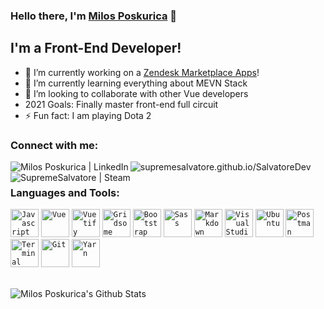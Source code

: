 ### Hello there, I'm [Milos Poskurica][website] 👋

## I'm a Front-End Developer!

- 🔭 I’m currently working on a [Zendesk Marketplace Apps][zendesk]!
- 🌱 I’m currently learning everything about MEVN Stack
- 👯 I’m looking to collaborate with other Vue developers
- 2021 Goals: Finally master front-end full circuit
- ⚡ Fun fact: I am playing Dota 2

### Connect with me:

[<img align="left" alt="Milos Poskurica | LinkedIn" src="https://img.shields.io/badge/linkedin-%230077B5.svg?&style=for-the-badge&logo=linkedin&logoColor=white" />][linkedin]
[<img align="left" alt="supremesalvatore.github.io/SalvatoreDev" src="https://img.shields.io/badge/Website-%2092E20.svg?&style=for-the-badge&logo=icloud&logoColor=white" />][website]
[<img align="left" alt="SupremeSalvatore | Steam" src="https://img.shields.io/badge/Steam-%23000000.svg?&style=for-the-badge&logo=steam&logoColor=white" />][steam]

<br />

### Languages and Tools:

<code><img height="45" src="https://api.iconify.design/logos:javascript.svg" alt="Javascript"></code>
<code><img height="45" src="https://api.iconify.design/logos:vue.svg" alt="Vue"></code>
<code><img height="45" src="https://api.iconify.design/logos:vuetifyjs.svg" alt="Vuetify"></code>
<code><img height="45" src="https://api.iconify.design/logos:gridsome-icon.svg" alt="Gridsome"></code>
<code><img height="45" src="https://api.iconify.design/logos:bootstrap.svg" alt="Bootstrap"></code>
<code><img height="45" src="https://api.iconify.design/logos:sass.svg" alt="Sass"></code>
<code><img height="45" src="https://api.iconify.design/logos:markdown.svg" alt="Markdown"></code>
<code><img height="45" src="https://api.iconify.design/vscode-icons:file-type-vscode.svg" alt="Visual Studio Code"></code>
<code><img height="45" src="https://api.iconify.design/logos:ubuntu.svg" alt="Ubuntu"></code>
<code><img height="45" src="https://api.iconify.design/logos:postman.svg" alt="Postman"></code>
<code><img height="45" src="https://api.iconify.design/bi:terminal.svg" alt="Terminal"></code>
<code><img height="45" src="https://api.iconify.design/logos:git-icon.svg" alt="Git"></code>
<code><img height="45" src="https://api.iconify.design/logos-yarn.svg" alt="Yarn"></code>

<br>
<img align="left" alt="Milos Poskurica's Github Stats" src="https://github-readme-stats.vercel.app/api?username=SupremeSalvatore&show_icons=true&hide_border=true&theme=cobalt&count_private=true" />

[linkedin]: https://linkedin.com/in/milos-poskurica
[website]: https://supremesalvatore.github.io/SalvatoreDev/
[zendesk]: https://www.zendesk.com/apps/directory/?q=&idx=appsIndex&p=0&hFR%5Bproducts%5D%5B0%5D=support
[steam]: https://steamcommunity.com/id/supremesalvatore/
